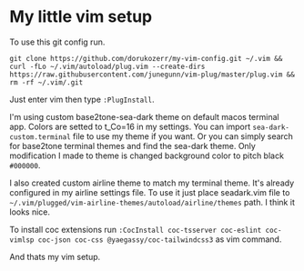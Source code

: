 # My little vim setup

To use this git config run.

`git clone https://github.com/dorukozerr/my-vim-config.git ~/.vim && curl -fLo ~/.vim/autoload/plug.vim --create-dirs https://raw.githubusercontent.com/junegunn/vim-plug/master/plug.vim && rm -rf ~/.vim/.git`

Just enter vim then type `:PlugInstall`.

I'm using custom base2tone-sea-dark theme on default macos terminal app. Colors are setted to t_Co=16 in my settings.
You can import `sea-dark-custom.terminal` file to use my theme if you want. Or you can simply search for base2tone terminal
themes and find the sea-dark theme. Only modification I made to theme is changed background color to pitch black `#000000`.

I also created custom airline theme to match my terminal theme. It's already configured in my airline settings file. To use
it just place seadark.vim file to `~/.vim/plugged/vim-airline-themes/autoload/airline/themes` path. I think it looks nice.

To install coc extensions run `:CocInstall coc-tsserver coc-eslint coc-vimlsp coc-json coc-css @yaegassy/coc-tailwindcss3` as vim command.

And thats my vim setup.
